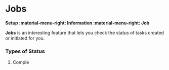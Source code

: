 # Jobs
**Setup :material-menu-right: Information :material-menu-right: Job**

**Jobs** is an interesting feature that lets you check the status of tasks created or initiated for you. 

### Types of Status 

1. Comple  
<!--stackedit_data:
eyJoaXN0b3J5IjpbLTE0NjM2MjA4OTAsLTEwNzUxNjc4MDEsLT
k4NzE5MTg1Ml19
-->